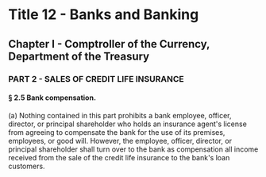 
# Title 12 - Banks and Banking
## Chapter I - Comptroller of the Currency, Department of the Treasury
### PART 2 - SALES OF CREDIT LIFE INSURANCE
#### § 2.5 Bank compensation.

(a) Nothing contained in this part prohibits a bank employee, officer, director, or principal shareholder who holds an insurance agent's license from agreeing to compensate the bank for the use of its premises, employees, or good will. However, the employee, officer, director, or principal shareholder shall turn over to the bank as compensation all income received from the sale of the credit life insurance to the bank's loan customers.

